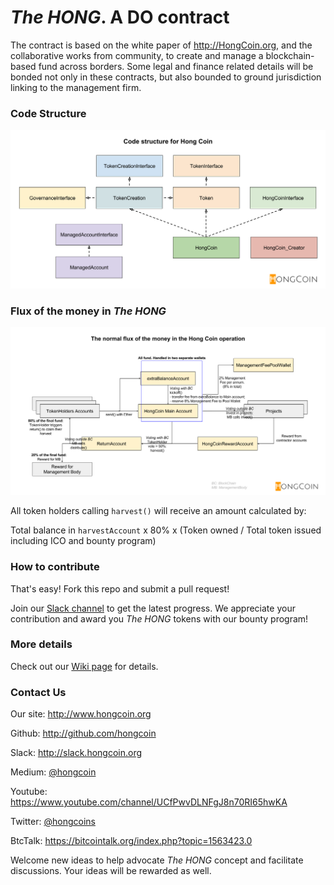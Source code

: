 _The HONG_.  A DO contract
========================
The contract is based on the white paper of http://HongCoin.org, and the collaborative works from community, to create and manage a blockchain-based fund across borders. Some legal and finance related details will be bonded not only in these contracts, but also bounded to ground jurisdiction linking to the management firm.



### Code Structure
![Code Structure](images/HongCoin_solidity.png)


### Flux of the money in _The HONG_
![Flux of the money in _The HONG_](images/HongCoin_moneyFlow.png)

All token holders calling  `harvest()`  will receive an amount calculated by:

Total balance in `harvestAccount` x 80% x (Token owned / Total token issued including ICO and bounty program)


### How to contribute
That's easy! Fork this repo and submit a pull request!

Join our [Slack channel](http://slack.hongcoin.org) to get the latest progress. We appreciate your contribution and award you _The HONG_ tokens with our bounty program!


### More details
Check out our [Wiki page](https://github.com/hongcoin/DO/wiki) for details.


### Contact Us

Our site: http://www.hongcoin.org

Github: http://github.com/hongcoin

Slack: http://slack.hongcoin.org

Medium: [@hongcoin](https://medium.com/@hongcoin)

Youtube: https://www.youtube.com/channel/UCfPwvDLNFgJ8n70RI65hwKA

Twitter: [@hongcoins](https://twitter.com/hongcoins)

BtcTalk: https://bitcointalk.org/index.php?topic=1563423.0

Welcome new ideas to help advocate _The HONG_ concept and facilitate discussions. Your ideas will be rewarded as well.
